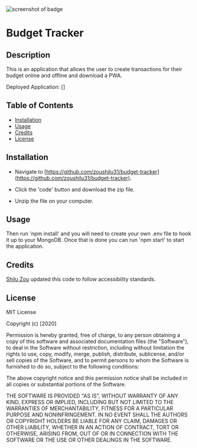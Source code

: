 ![screenshot of badge](https://img.shields.io/badge/license-MIT-blue.svg)

# Budget Tracker

## Description

This is an application that allows the user to create transactions for their budget online and offline and download a PWA.

Deployed Application: []
## Table of Contents

- [Installation](#installation)
- [Usage](#usage)
- [Credits](#credits)
- [License](#license)

## Installation

- Navigate to [https://github.com/zoushilu31/budget-tracker](https://github.com/zoushilu31/budget-tracker).

- Click the 'code' button and download the zip file.
- Unzip the file on your computer.

## Usage


Then run 'npm install' and you will need to create your own .env file to hook it up to your MongoDB. Once that is done you can run 'npm start' to start the application.

## Credits

[Shilu Zou](https://github.com/zoushilu31) updated this code to follow accessibility standards.

## License

MIT License

Copyright (c) [2020]

Permission is hereby granted, free of charge, to any person obtaining a copy
of this software and associated documentation files (the "Software"), to deal
in the Software without restriction, including without limitation the rights
to use, copy, modify, merge, publish, distribute, sublicense, and/or sell
copies of the Software, and to permit persons to whom the Software is
furnished to do so, subject to the following conditions:

The above copyright notice and this permission notice shall be included in all
copies or substantial portions of the Software.

THE SOFTWARE IS PROVIDED "AS IS", WITHOUT WARRANTY OF ANY KIND, EXPRESS OR
IMPLIED, INCLUDING BUT NOT LIMITED TO THE WARRANTIES OF MERCHANTABILITY,
FITNESS FOR A PARTICULAR PURPOSE AND NONINFRINGEMENT. IN NO EVENT SHALL THE
AUTHORS OR COPYRIGHT HOLDERS BE LIABLE FOR ANY CLAIM, DAMAGES OR OTHER
LIABILITY, WHETHER IN AN ACTION OF CONTRACT, TORT OR OTHERWISE, ARISING FROM,
OUT OF OR IN CONNECTION WITH THE SOFTWARE OR THE USE OR OTHER DEALINGS IN THE
SOFTWARE.
